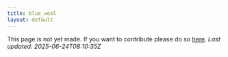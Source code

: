 ```yaml
---
title: blue_wool
layout: default
---
```


This page is not yet made. If you want to contribute please do so [here](https://github.com/CrazyH2/Bigstone/blob/wiki/components/blue_wool.md).
_Last updated: 2025-06-24T08:10:35Z_
